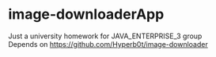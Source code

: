 # image-downloaderApp
Just a university homework for JAVA_ENTERPRISE_3 group  
Depends on https://github.com/Hyperb0t/image-downloader
